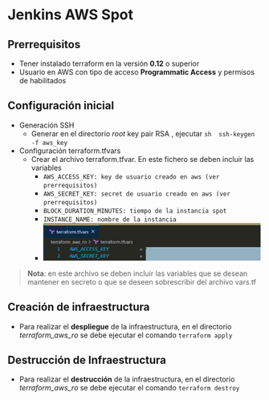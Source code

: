 # Jenkins AWS Spot

## Prerrequisitos

- Tener instalado terraform en la versión **0.12** o superior
- Usuario en AWS con tipo de acceso **Programmatic Access** y permisos de habilitados 


## Configuración inicial

-	Generación SSH
	- Generar en el directorio *root*  key pair RSA , ejecutar ```sh  ssh-keygen -f aws_key ```
- Configuración terraform.tfvars
	- Crear el archivo terraform.tfvar. En este fichero se deben incluir las variables 
        - ```AWS_ACCESS_KEY: key de usuario creado en aws (ver prerrequisitos)```
        - ```AWS_SECRET_KEY: secret de usuario creado en aws (ver prerrequisitos)```
		- ```BLOCK_DURATION_MINUTES: tiempo de la instancia spot ```
		- ```INSTANCE_NAME: nombre de la instancia ```
		- ![Example, terraform.tfvar](terraform_tfvar.png "terraform.tfvar")


> **Nota**: en este archivo se deben incluir las variables que se desean mantener en secreto o que se deseen  sobrescribir del archivo vars.tf


##  Creación de infraestructura

-   Para realizar el **despliegue** de la infraestructura, en el directorio *terraform_aws_ro* se debe ejecutar el comando  ```terraform apply```

##   Destrucción de Infraestructura
-   Para realizar el **destrucción** de la infraestructura, en el directorio *terraform_aws_ro* se debe ejecutar el comando  ```terraform destroy```
